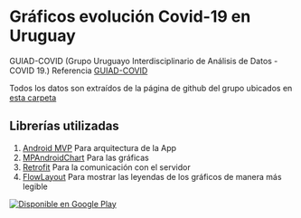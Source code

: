 # Gráficos evolución Covid-19 en Uruguay
 
GUIAD-COVID (Grupo Uruguayo Interdisciplinario de Análisis de Datos - COVID 19.)
Referencia [GUIAD-COVID](https://guiad-covid.github.io/)

Todos los datos son extraídos de la página de github del grupo ubicados en [esta carpeta](https://github.com/GUIAD-COVID/datos-y-visualizaciones-GUIAD/tree/master/datos)


Librerías utilizadas
-

1. [Android MVP](https://github.com/marcherdiego/android_mvp) Para arquitectura de la App
2. [MPAndroidChart](https://github.com/PhilJay/MPAndroidChart) Para las gráficas
3. [Retrofit](http://square.github.io/retrofit/) Para la comunicación con el servidor
4. [FlowLayout](https://github.com/nex3z/FlowLayout) Para mostrar las leyendas de los gráficos de manera más legible

[![Disponible en Google Play](https://play.google.com/intl/en_us/badges/static/images/badges/es-419_badge_web_generic.png)](https://play.google.com/store/apps/details?id=com.nerdscorner.covid.stats)
